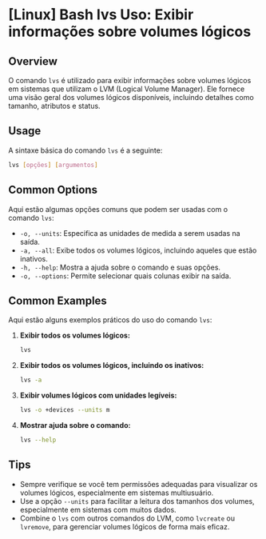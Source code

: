 # [Linux] Bash lvs Uso: Exibir informações sobre volumes lógicos

## Overview
O comando `lvs` é utilizado para exibir informações sobre volumes lógicos em sistemas que utilizam o LVM (Logical Volume Manager). Ele fornece uma visão geral dos volumes lógicos disponíveis, incluindo detalhes como tamanho, atributos e status.

## Usage
A sintaxe básica do comando `lvs` é a seguinte:

```bash
lvs [opções] [argumentos]
```

## Common Options
Aqui estão algumas opções comuns que podem ser usadas com o comando `lvs`:

- `-o, --units`: Especifica as unidades de medida a serem usadas na saída.
- `-a, --all`: Exibe todos os volumes lógicos, incluindo aqueles que estão inativos.
- `-h, --help`: Mostra a ajuda sobre o comando e suas opções.
- `-o, --options`: Permite selecionar quais colunas exibir na saída.

## Common Examples
Aqui estão alguns exemplos práticos do uso do comando `lvs`:

1. **Exibir todos os volumes lógicos:**
   ```bash
   lvs
   ```

2. **Exibir todos os volumes lógicos, incluindo os inativos:**
   ```bash
   lvs -a
   ```

3. **Exibir volumes lógicos com unidades legíveis:**
   ```bash
   lvs -o +devices --units m
   ```

4. **Mostrar ajuda sobre o comando:**
   ```bash
   lvs --help
   ```

## Tips
- Sempre verifique se você tem permissões adequadas para visualizar os volumes lógicos, especialmente em sistemas multiusuário.
- Use a opção `--units` para facilitar a leitura dos tamanhos dos volumes, especialmente em sistemas com muitos dados.
- Combine o `lvs` com outros comandos do LVM, como `lvcreate` ou `lvremove`, para gerenciar volumes lógicos de forma mais eficaz.
